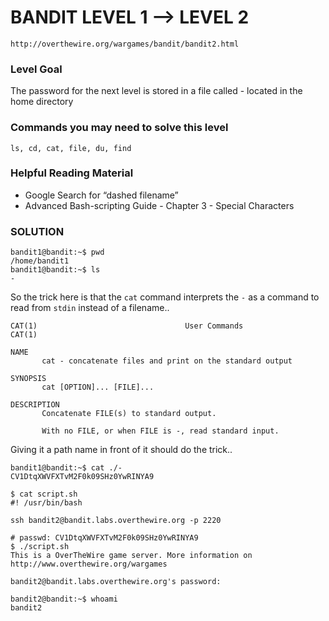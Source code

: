# BANDIT LEVEL 1 --> LEVEL 2

```
http://overthewire.org/wargames/bandit/bandit2.html
```

### Level Goal

The password for the next level is stored in a file called - located in the home directory

### Commands you may need to solve this level

```
ls, cd, cat, file, du, find
```

### Helpful Reading Material

- Google Search for “dashed filename”
- Advanced Bash-scripting Guide - Chapter 3 - Special Characters

### SOLUTION

```
bandit1@bandit:~$ pwd
/home/bandit1
bandit1@bandit:~$ ls
-
```

So the trick here is that the `cat` command interprets the `-` as a command to read from
`stdin` instead of a filename..

```
CAT(1)                                 User Commands                                CAT(1)

NAME
       cat - concatenate files and print on the standard output

SYNOPSIS
       cat [OPTION]... [FILE]...

DESCRIPTION
       Concatenate FILE(s) to standard output.

       With no FILE, or when FILE is -, read standard input.
```

Giving it a path name in front of it should do the trick..

```
bandit1@bandit:~$ cat ./-
CV1DtqXWVFXTvM2F0k09SHz0YwRINYA9
```

```
$ cat script.sh
#! /usr/bin/bash

ssh bandit2@bandit.labs.overthewire.org -p 2220

# passwd: CV1DtqXWVFXTvM2F0k09SHz0YwRINYA9
$ ./script.sh
This is a OverTheWire game server. More information on http://www.overthewire.org/wargames

bandit2@bandit.labs.overthewire.org's password:

bandit2@bandit:~$ whoami
bandit2
```
